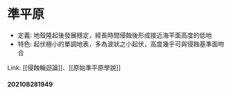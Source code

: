 # 準平原

- 定義: 地殼隆起後發展穩定，經長時間侵蝕後形成接近海平面高度的低地
- 特色: 起伏極小的單調地表，多為波狀之小起伏，高度幾乎可與侵蝕基準面吻合

Link: [[侵蝕輪迴論]]、[[原始準平原學說]]
#### 202108281949
